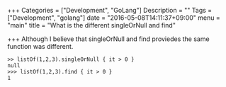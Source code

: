 +++
Categories = ["Development", "GoLang"]
Description = ""
Tags = ["Development", "golang"]
date = "2016-05-08T14:11:37+09:00"
menu = "main"
title = "What is the different singleOrNull and find"

+++
Although I believe that singleOrNull and find proviedes the same function was different.

```
>> listOf(1,2,3).singleOrNull { it > 0 }
null
>>> listOf(1,2,3).find { it > 0 }
1
```


